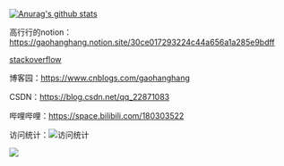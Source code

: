 <!--
**gaohanghang/gaohanghang** is a ✨ _special_ ✨ repository because its `README.md` (this file) appears on your GitHub profile.

Here are some ideas to get you started:

- 🔭 I’m currently working on ...
- 🌱 I’m currently learning ...
- 👯 I’m looking to collaborate on ...
- 🤔 I’m looking for help with ...
- 💬 Ask me about ...
- 📫 How to reach me: ...
- 😄 Pronouns: ...
- ⚡ Fun fact: ...
-->

[![Anurag's github stats](https://github-readme-stats.vercel.app/api?username=gaohanghang&show_icons=true&theme=dark)](https://github.com/gaohanghang/github-readme-stats)

高行行的notion：https://gaohanghang.notion.site/30ce017293224c44a656a1a285e9bdff

[stackoverflow](https://stackoverflow.com/users/7458156/hang-gao)

博客园：https://www.cnblogs.com/gaohanghang

CSDN：https://blog.csdn.net/qq_22871083

哔哩哔哩：https://space.bilibili.com/180303522


访问统计：![访问统计](https://profile-counter.glitch.me/gaohanghang/count.svg)


![](https://github.com/gaohanghang/gaohanghang/blob/master/dino.gif)


